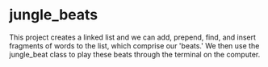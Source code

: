 # jungle_beats

This project creates a linked list and we can add, prepend, find, and insert fragments of words to the list, 
which comprise our 'beats.'  We then use the jungle_beat class to play these beats through the terminal on the computer. 
